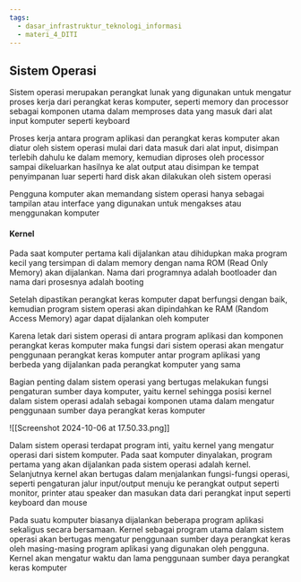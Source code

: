 ```yaml
---
tags:
  - dasar_infrastruktur_teknologi_informasi
  - materi_4_DITI
---
```

## Sistem Operasi

Sistem operasi merupakan perangkat lunak yang digunakan untuk mengatur proses kerja dari perangkat keras komputer, seperti memory dan processor sebagai komponen utama dalam memproses data yang masuk dari alat input komputer seperti keyboard

Proses kerja antara program aplikasi dan perangkat keras komputer akan diatur oleh sistem operasi mulai dari data masuk dari alat input, disimpan terlebih dahulu ke dalam memory, kemudian diproses oleh processor sampai dikeluarkan hasilnya ke alat output atau disimpan ke tempat penyimpanan luar seperti hard disk akan dilakukan oleh sistem operasi

Pengguna komputer akan memandang sistem operasi hanya sebagai tampilan atau interface yang digunakan untuk mengakses atau menggunakan komputer

#### Kernel 

Pada saat komputer pertama kali dijalankan atau dihidupkan maka program kecil yang tersimpan di dalam memory dengan nama ROM (Read Only Memory) akan dijalankan. Nama dari programnya adalah bootloader dan nama dari prosesnya adalah booting

Setelah dipastikan perangkat keras komputer dapat berfungsi dengan baik, kemudian program sistem operasi akan dipindahkan ke RAM (Random Access Memory) agar dapat dijalankan oleh komputer

Karena letak dari sistem operasi di antara program aplikasi dan komponen perangkat keras komputer maka fungsi dari sistem operasi akan mengatur penggunaan perangkat keras komputer antar program aplikasi yang berbeda yang dijalankan pada perangkat komputer yang sama

Bagian penting dalam sistem operasi yang bertugas melakukan fungsi pengaturan sumber daya komputer, yaitu kernel sehingga posisi kernel dalam sistem operasi adalah sebagai komponen utama dalam mengatur penggunaan sumber daya perangkat keras komputer

![[Screenshot 2024-10-06 at 17.50.33.png]]

Dalam sistem operasi terdapat program inti, yaitu kernel yang mengatur operasi dari sistem komputer. Pada saat komputer dinyalakan, program pertama yang akan dijalankan pada sistem operasi adalah kernel. Selanjutnya kernel akan bertugas dalam menjalankan fungsi-fungsi operasi, seperti pengaturan jalur input/output menuju ke perangkat output seperti monitor, printer atau speaker dan masukan data dari perangkat input seperti keyboard dan mouse

Pada suatu komputer biasanya dijalankan beberapa program aplikasi sekaligus secara bersamaan. Kernel sebagai program utama dalam sistem operasi akan bertugas mengatur penggunaan sumber daya perangkat keras oleh masing-masing program aplikasi yang digunakan oleh pengguna. Kernel akan mengatur waktu dan lama penggunaan sumber daya perangkat keras komputer

